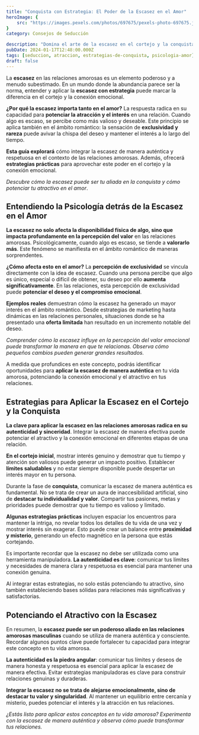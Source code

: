 ```yaml
---
title: "Conquista con Estrategia: El Poder de la Escasez en el Amor"
heroImage: {
	src: "https://images.pexels.com/photos/697675/pexels-photo-697675.jpeg?auto=compress&cs=tinysrgb&w=1260&h=750&dpr=1",
}
category: Consejos de Seducción

description: "Domina el arte de la escasez en el cortejo y la conquista. Descubre cómo generar interés genuino y fortalecer tus relaciones amorosas desde una perspectiva masculina."
pubDate: 2024-01-17T12:48:00.000Z
tags: [seduccion, atraccion, estrategias-de-conquista, psicologia-amor]
draft: false
---
```


La **escasez** en las relaciones amorosas es un elemento poderoso y a menudo subestimado. En un mundo donde la abundancia parece ser la norma, entender y aplicar la **escasez con estrategia** puede marcar la diferencia en el cortejo y la conexión emocional.

**¿Por qué la escasez importa tanto en el amor?** La respuesta radica en su capacidad para **potenciar la atracción y el interés** en una relación. Cuando algo es escaso, se percibe como más valioso y deseable. Este principio se aplica también en el ámbito romántico: la sensación de **exclusividad y rareza** puede avivar la chispa del deseo y mantener el interés a lo largo del tiempo.

**Esta guía explorará** cómo integrar la escasez de manera auténtica y respetuosa en el contexto de las relaciones amorosas. Además, ofrecerá **estrategias prácticas** para aprovechar este poder en el cortejo y la conexión emocional.

_Descubre cómo la escasez puede ser tu aliada en la conquista y cómo potenciar tu atractivo en el amor_.

## Entendiendo la Psicología detrás de la Escasez en el Amor

**La escasez no solo afecta la disponibilidad física de algo, sino que impacta profundamente en la percepción del valor** en las relaciones amorosas. Psicológicamente, cuando algo es escaso, se tiende a **valorarlo más**. Este fenómeno se manifiesta en el ámbito romántico de maneras sorprendentes.

**¿Cómo afecta esto en el amor?** La **percepción de exclusividad** se vincula directamente con la idea de escasez. Cuando una persona percibe que algo es único, especial o difícil de obtener, su deseo por ello **aumenta significativamente**. En las relaciones, esta percepción de exclusividad puede **potenciar el deseo y el compromiso emocional**.

**Ejemplos reales** demuestran cómo la escasez ha generado un mayor interés en el ámbito romántico. Desde estrategias de marketing hasta dinámicas en las relaciones personales, situaciones donde se ha presentado una **oferta limitada** han resultado en un incremento notable del deseo.

_Comprender cómo la escasez influye en la percepción del valor emocional puede transformar la manera en que te relacionas. Observa cómo pequeños cambios pueden generar grandes resultados._

A medida que profundices en este concepto, podrás identificar oportunidades para **aplicar la escasez de manera auténtica** en tu vida amorosa, potenciando la conexión emocional y el atractivo en tus relaciones.

## Estrategias para Aplicar la Escasez en el Cortejo y la Conquista

**La clave para aplicar la escasez en las relaciones amorosas radica en su autenticidad y sinceridad**. Integrar la escasez de manera efectiva puede potenciar el atractivo y la conexión emocional en diferentes etapas de una relación.

**En el cortejo inicial**, mostrar interés genuino y demostrar que tu tiempo y atención son valiosos puede generar un impacto positivo. Establecer **límites saludables** y no estar siempre disponible puede despertar un interés mayor en tu persona.

Durante la fase de **conquista**, comunicar la escasez de manera auténtica es fundamental. No se trata de crear un aura de inaccesibilidad artificial, sino de **destacar tu individualidad y valor**. Compartir tus pasiones, metas y prioridades puede demostrar que tu tiempo es valioso y limitado.

**Algunas estrategias prácticas** incluyen espaciar los encuentros para mantener la intriga, no revelar todos los detalles de tu vida de una vez y mostrar interés sin exagerar. Esto puede crear un balance entre **proximidad y misterio**, generando un efecto magnético en la persona que estás cortejando.

Es importante recordar que la escasez no debe ser utilizada como una herramienta manipuladora. **La autenticidad es clave**: comunicar tus límites y necesidades de manera clara y respetuosa es esencial para mantener una conexión genuina.

Al integrar estas estrategias, no solo estás potenciando tu atractivo, sino también estableciendo bases sólidas para relaciones más significativas y satisfactorias.

## Potenciando el Atractivo con la Escasez

En resumen, la **escasez puede ser un poderoso aliado en las relaciones amorosas masculinas** cuando se utiliza de manera auténtica y consciente. Recordar algunos puntos clave puede fortalecer tu capacidad para integrar este concepto en tu vida amorosa.

**La autenticidad es la piedra angular**: comunicar tus límites y deseos de manera honesta y respetuosa es esencial para aplicar la escasez de manera efectiva. Evitar estrategias manipuladoras es clave para construir relaciones genuinas y duraderas.

**Integrar la escasez no se trata de alejarse emocionalmente, sino de destacar tu valor y singularidad**. Al mantener un equilibrio entre cercanía y misterio, puedes potenciar el interés y la atracción en tus relaciones.

_¿Estás listo para aplicar estos conceptos en tu vida amorosa? Experimenta con la escasez de manera auténtica y observa cómo puede transformar tus relaciones._
